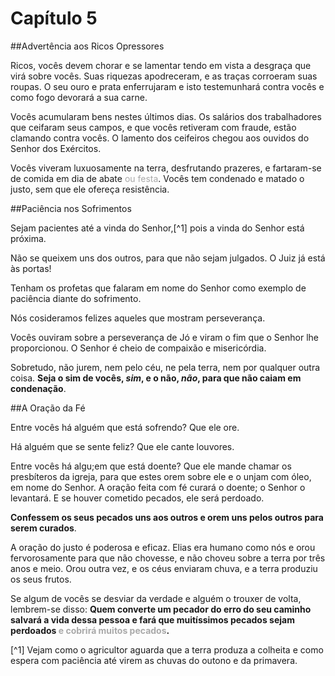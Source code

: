 # Capítulo 5

##Advertência aos Ricos Opressores

Ricos, vocês devem chorar e se lamentar tendo em vista a desgraça que virá sobre vocês. Suas riquezas apodreceram, e as traças corroeram suas roupas. O seu ouro e prata enferrujaram e isto testemunhará contra vocês e como fogo devorará a sua carne.

Vocês acumularam bens nestes últimos dias. Os salários dos trabalhadores que ceifaram seus campos, e que vocês retiveram com fraude, estão clamando contra vocês. O lamento dos ceifeiros chegou aos ouvidos do Senhor dos Exércitos.

Vocês viveram luxuosamente na terra, desfrutando prazeres, e fartaram-se de comida em dia de abate <font color="darkgray">ou festa</font>. Vocês tem condenado e matado o justo, sem que ele ofereça resistência.

##Paciência nos Sofrimentos

Sejam pacientes até a vinda do Senhor,[^1] pois a vinda do Senhor está próxima.

Não se queixem uns dos outros, para que não sejam julgados. O Juiz já está às portas!

Tenham os profetas que falaram em nome do Senhor como exemplo de paciência diante do sofrimento.

Nós cosideramos felizes aqueles que mostram perseverança.

Vocês ouviram sobre a perseverança de Jó e viram o fim que o Senhor lhe proporcionou. O Senhor é cheio de compaixão e misericórdia.

Sobretudo, não jurem, nem pelo céu, ne pela terra, nem por qualquer outra coisa. **Seja o sim de vocês, *sim*, e o não, *não*, para que não caiam em condenação**.

##A Oração da Fé

Entre vocês há alguém que está sofrendo? Que ele ore.

Há alguém que se sente feliz? Que ele cante louvores.

Entre vocês há algu;em que está doente? Que ele mande chamar os presbíteros da igreja, para que estes orem sobre ele e o unjam com óleo, em nome do Senhor. A oração feita com fé curará o doente; o Senhor o levantará. E se houver cometido pecados, ele será perdoado.

**Confessem os seus pecados uns aos outros e orem uns pelos outros para serem curados**.

A oração do justo é poderosa e eficaz. Elias era humano como nós e orou fervorosamente para que não chovesse, e não choveu sobre a terra por três anos e meio. Orou outra vez, e os céus enviaram chuva, e a terra produziu os seus frutos.

Se algum de vocês se desviar da verdade e alguém o trouxer de volta, lembrem-se disso: **Quem converte um pecador do erro do seu caminho salvará a vida dessa pessoa e fará que muitíssimos pecados sejam perdoados <font color="darkgray">e cobrirá muitos pecados</font>.**

[^1] Vejam como o agricultor aguarda que a terra produza a colheita e como espera com paciência até virem as chuvas do outono e da primavera.